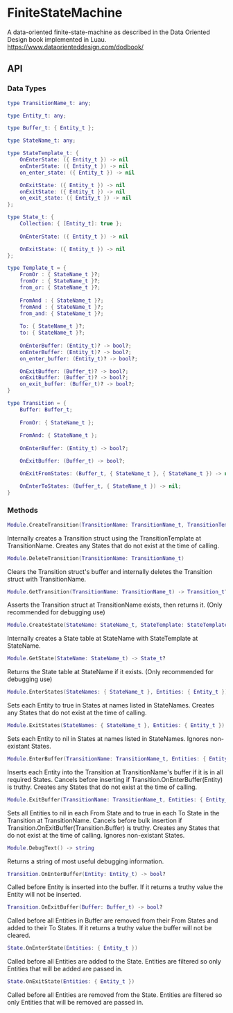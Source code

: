# FiniteStateMachine
A data-oriented finite-state-machine as described in the Data Oriented Design book implemented in Luau. https://www.dataorienteddesign.com/dodbook/

## API

### Data Types
```lua
type TransitionName_t: any;
```

```lua
type Entity_t: any;
```

```lua
type Buffer_t: { Entity_t };
```

```lua
type StateName_t: any;
```

```lua
type StateTemplate_t: {    
    OnEnterState: ({ Entity_t }) -> nil
    onEnterState: ({ Entity_t }) -> nil
    on_enter_state: ({ Entity_t }) -> nil

    OnExitState: ({ Entity_t }) -> nil
    onExitState: ({ Entity_t }) -> nil
    on_exit_state: ({ Entity_t }) -> nil
};
```

```lua
type State_t: {
    Collection: { [Entity_t]: true };
    
    OnEnterState: ({ Entity_t }) -> nil

    OnExitState: ({ Entity_t }) -> nil
};
```

```lua
type Template_t = {
    FromOr : { StateName_t }?;
    fromOr : { StateName_t }?;
    from_or: { StateName_t }?;
    
    FromAnd : { StateName_t }?;
    fromAnd : { StateName_t }?;
    from_and: { StateName_t }?;
    
    To: { StateName_t }?;
    to: { StateName_t }?;
    
    OnEnterBuffer: (Entity_t)? -> bool?;
    onEnterBuffer: (Entity_t)? -> bool?;
    on_enter_buffer: (Entity_t)? -> bool?;

    OnExitBuffer: (Buffer_t)? -> bool?;
    onExitBuffer: (Buffer_t)? -> bool?;
    on_exit_buffer: (Buffer_t)? -> bool?;
}
```

```lua
type Transition = {
    Buffer: Buffer_t;
    
    FromOr: { StateName_t };
    
    FromAnd: { StateName_t };
    
    OnEnterBuffer: (Entity_t) -> bool?;

    OnExitBuffer: (Buffer_t) -> bool?;

    OnExitFromStates: (Buffer_t, { StateName_t }, { StateName_t }) -> nil;

    OnEnterToStates: (Buffer_t, { StateName_t }) -> nil;
}
```

### Methods
```lua
Module.CreateTransition(TransitionName: TransitionName_t, TransitionTemplate: Template_t)
```
Internally creates a Transition struct using the TransitionTemplate at TransitionName. Creates any States that do not exist at the time of calling.

```lua
Module.DeleteTransition(TransitionName: TransitionName_t)
```
Clears the Transition struct's buffer and internally deletes the Transition struct with TransitionName.

```lua
Module.GetTransition(TransitionName: TransitionName_t) -> Transition_t?
```
Asserts the Transition struct at TransitionName exists, then returns it. (Only recommended for debugging use)

```lua
Module.CreateState(StateName: StateName_t, StateTemplate: StateTemplate_t?)
```
Internally creates a State table at StateName with StateTemplate at StateName.

```lua
Module.GetState(StateName: StateName_t) -> State_t?
```
Returns the State table at StateName if it exists. (Only recommended for debugging use)

```lua
Module.EnterStates(StateNames: { StateName_t }, Entities: { Entity_t })
```
Sets each Entity to true in States at names listed in StateNames. Creates any States that do not exist at the time of calling.

```lua
Module.ExitStates(StateNames: { StateName_t }, Entities: { Entity_t })
```
Sets each Entity to nil in States at names listed in StateNames. Ignores non-existant States.

```lua
Module.EnterBuffer(TransitionName: TransitionName_t, Entities: { Entity_t })
```
Inserts each Entity into the Transition at TransitionName's buffer if it is in all required States. Cancels before inserting if Transition.OnEnterBuffer(Entity) is truthy. Creates any States that do not exist at the time of calling.

```lua
Module.ExitBuffer(TransitionName: TransitionName_t, Entities: { Entity_t })
```
Sets all Entities to nil in each From State and to true in each To State in the Transition at TransitionName. Cancels before bulk insertion if Transition.OnExitBuffer(Transition.Buffer) is truthy. Creates any States that do not exist at the time of calling. Ignores non-existant States.

```lua
Module.DebugText() -> string
```
Returns a string of most useful debugging information.

```lua
Transition.OnEnterBuffer(Entity: Entity_t) -> bool?
```
Called before Entity is inserted into the buffer. If it returns a truthy value the Entity will not be inserted.

```lua
Transition.OnExitBuffer(Buffer: Buffer_t) -> bool?
```
Called before all Entities in Buffer are removed from their From States and added to their To States. If it returns a truthy value the buffer will not be cleared.

```lua
State.OnEnterState(Entities: { Entity_t })
```
Called before all Entities are added to the State. Entities are filtered so only Entities that will be added are passed in.

```lua
State.OnExitState(Entities: { Entity_t })
```
Called before all Entities are removed from the State. Entities are filtered so only Entities that will be removed are passed in.